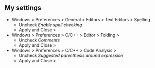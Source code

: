 ## My settings
- Windows > Preferences > General > Editors > Text Editors > Spelling
  - Uncheck _Enable spell checking_
  - Apply and Close >
- Windows > Preferences > C/C++ > Editor > Folding >
  - Uncheck _Comments_
  - Apply and Close >
- Windows > Preferences > C/C++ > Code Analysis >
  - Uncheck _Suggested parenthesis around expression_
  - Apply and Close >
